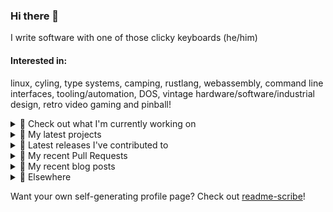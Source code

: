 ### Hi there 👋

I write software with one of those clicky keyboards (he/him)

#### Interested in:
linux, cyling, type systems, camping, rustlang, webassembly, command line interfaces, tooling/automation, DOS, vintage hardware/software/industrial design, retro video gaming and pinball!
<details><summary>👀 Check out what I'm currently working on</summary><br />

- [MetaMask/metamask-module-template](https://github.com/MetaMask/metamask-module-template) - A simple template repository for starting new modules in the latest MetaMask fashion. (today)
- [MetaMask/action-npm-publish](https://github.com/MetaMask/action-npm-publish) - GitHub Action to publish to NPM (today)
- [MetaMask/core](https://github.com/MetaMask/core) - This monorepo is a collection of packages used across multiple MetaMask clients (3 days ago)
- [rickycodes/win98config](https://github.com/rickycodes/win98config) - Example multi-boot setup for window98 (3 weeks ago)
- [rickycodes/misterfpga_font_randomizer](https://github.com/rickycodes/misterfpga_font_randomizer) - randomise the font setting for MiSTer FPGA (2 months ago)
</details>

<details><summary>🌱 My latest projects</summary><br />

- [rickycodes/misterfpga_font_randomizer](https://github.com/rickycodes/misterfpga_font_randomizer) - randomise the font setting for MiSTer FPGA
- [rickycodes/win98config](https://github.com/rickycodes/win98config) - Example multi-boot setup for window98
- [rickycodes/kitties](https://github.com/rickycodes/kitties) - micro site to browse CryptoKitties
- [rickycodes/pve-no-subscription](https://github.com/rickycodes/pve-no-subscription) - Proxmox VE No-Subscription Removal
- [rickycodes/ftse-rs](https://github.com/rickycodes/ftse-rs) - scrape and filter hl.co.uk market summaries
</details>

<details><summary>🔭 Latest releases I've contributed to</summary><br />

- [MetaMask/metamask-extension](https://github.com/MetaMask/metamask-extension) ([v10.30.3](https://github.com/MetaMask/metamask-extension/releases/tag/v10.30.3), today) - :globe_with_meridians: :electric_plug: The MetaMask browser extension enables browsing Ethereum blockchain enabled websites
- [MetaMask/action-npm-publish](https://github.com/MetaMask/action-npm-publish) ([v3.2.0](https://github.com/MetaMask/action-npm-publish/releases/tag/v3.2.0), 3 days ago) - GitHub Action to publish to NPM
- [MetaMask/snaps-monorepo](https://github.com/MetaMask/snaps-monorepo) ([v0.33.1-flask.1](https://github.com/MetaMask/snaps-monorepo/releases/tag/v0.33.1-flask.1), 4 days ago) - Monorepo for Snaps dependencies.
- [MetaMask/action-create-release-pr](https://github.com/MetaMask/action-create-release-pr) ([v2.0.0](https://github.com/MetaMask/action-create-release-pr/releases/tag/v2.0.0), 5 days ago) - 
- [MetaMask/core](https://github.com/MetaMask/core) ([v52.0.0](https://github.com/MetaMask/core/releases/tag/v52.0.0), 6 days ago) - This monorepo is a collection of packages used across multiple MetaMask clients
</details>

<details><summary>🔨 My recent Pull Requests</summary><br />

- [Add Slack webhook config](https://github.com/MetaMask/metamask-module-template/pull/196) on [MetaMask/metamask-module-template](https://github.com/MetaMask/metamask-module-template) (today)
- [Add new input to support customising the Slack channel](https://github.com/MetaMask/action-npm-publish/pull/40) on [MetaMask/action-npm-publish](https://github.com/MetaMask/action-npm-publish) (3 days ago)
- [Re-enable the slack bot](https://github.com/MetaMask/core/pull/1368) on [MetaMask/core](https://github.com/MetaMask/core) (3 days ago)
- [Remove `target-name-text` step](https://github.com/MetaMask/action-npm-publish/pull/39) on [MetaMask/action-npm-publish](https://github.com/MetaMask/action-npm-publish) (3 days ago)
- [Add options for customising Slack announce message](https://github.com/MetaMask/action-npm-publish/pull/37) on [MetaMask/action-npm-publish](https://github.com/MetaMask/action-npm-publish) (6 days ago)
</details>

<details><summary>📜 My recent blog posts</summary><br />

- [Publishing my Website to the peer-to-peer Web](//ricky.codes/blog/posts/publishing-to-the-peer-to-peer-web/) (4 years ago)
</details>

<details><summary>🔗 Elsewhere</summary><br />

- Web: https://ricky.codes
- Twitter: https://twitter.com/rickycodes
- Blog: https://ricky.codes/blog
</details>

Want your own self-generating profile page? Check out [readme-scribe](https://github.com/muesli/readme-scribe)!

